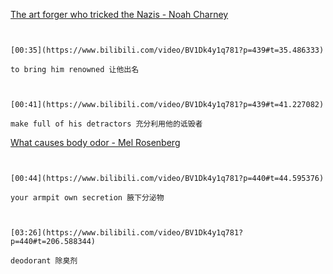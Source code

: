 [The art forger who tricked the Nazis - Noah Charney](https://www.bilibili.com/video/BV1Dk4y1q781?p=439)

```ad-note


[00:35](https://www.bilibili.com/video/BV1Dk4y1q781?p=439#t=35.486333)

to bring him renowned 让他出名

```
```ad-note


[00:41](https://www.bilibili.com/video/BV1Dk4y1q781?p=439#t=41.227082)

make full of his detractors 充分利用他的诋毁者

```

[What causes body odor - Mel Rosenberg](https://www.bilibili.com/video/BV1Dk4y1q781?p=440)

```ad-note


[00:44](https://www.bilibili.com/video/BV1Dk4y1q781?p=440#t=44.595376)

your armpit own secretion 腋下分泌物 

```

```ad-note


[03:26](https://www.bilibili.com/video/BV1Dk4y1q781?p=440#t=206.588344)

deodorant 除臭剂

```